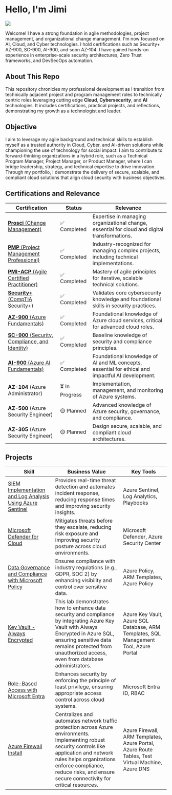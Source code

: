 # Hello, I'm Jimi
<a href="https://www.linkedin.com/in/jimi-ige"><img src="https://img.shields.io/badge/-LinkedIn-0072b1?&style=for-the-badge&logo=linkedin&logoColor=white" /></a>

Welcome! I have a strong foundation in agile methodologies, project management, and organizational change management. I'm now focused on AI, Cloud, and Cyber technologies. I hold certifications such as Security+ AZ-900, SC-900, AI-900, and soon AZ-104. I have gained hands-on experience in enterprise-scale security architectures, Zero Trust frameworks, and DevSecOps automation.

## About This Repo
This repository chronicles my professional development as I transition from technically adjacent project and program management roles to technically centric roles leveraging cutting edge **Cloud**, **Cybersecurity**, and **AI** technologies. It includes certifications, practical projects, and reflections, demonstrating my growth as a technologist and leader. 

## Objective
I aim to leverage my agile background and technical skills to establish myself as a trusted authority in Cloud, Cyber, and AI-driven solutions while championing the use of technology for social impact. I aim to contribute to forward-thinking organizations in a hybrid role, such as a Technical Program Manager, Project Manager, or Product Manager, where I can bridge leadership, strategy, and technical expertise to drive innovation. Through my portfolio, I demonstrate the delivery of secure, scalable, and compliant cloud solutions that align cloud security with business objectives.

## Certifications and Relevance

| Certification                   | Status        | Relevance                                                                                           |
|----------------------------------|---------------|-----------------------------------------------------------------------------------------------------|
| [**Prosci** (Change Management)](https://www.credly.com/badges/13851187-07c0-4d30-a5fd-cf0a93529484/public_url)  | ✅ Completed | Expertise in managing organizational change, essential for cloud and digital transformations.      |
| [**PMP** (Project Management Professional)](https://www.credly.com/badges/f5812c30-7c71-4924-8fff-d3c08ab300c9/public_url) | ✅ Completed  | Industry-recognized for managing complex projects, including technical implementations.            |
| [**PMI-ACP** (Agile Certified Practitioner)](https://www.credly.com/badges/e64b664b-8cb3-4feb-9851-cef4b6a51856/public_url) | ✅ Completed  | Mastery of agile principles for iterative, scalable technical solutions.                           |
| [**Security+** (CompTIA Security+)](https://www.credly.com/badges/12da2293-a958-4956-a5b1-21ec1950e99a/public_url) | ✅ Completed  | Validates core cybersecurity knowledge and foundational skills in security practices. 
| [**AZ-900** (Azure Fundamentals)](https://learn.microsoft.com/api/credentials/share/en-us/JimiIge-9454/D99ED26012609F59?sharingId=87CBD46E2FBC7735)   | ✅ Completed  | Foundational knowledge of Azure cloud services, critical for advanced cloud roles.                 |
| [**SC-900** (Security, Compliance, and Identity)](https://learn.microsoft.com/api/credentials/share/en-us/JimiIge-9454/9EAF8BE4E0E04C78?sharingId=87CBD46E2FBC7735) | ✅ Completed  | Baseline knowledge of security and compliance principles.|
| [**AI-900** (Azure AI Fundamentals)](https://learn.microsoft.com/en-us/users/jimiige-9454/credentials/e34e0eac2d689129?ref=https%3A%2F%2Fwww.linkedin.com%2F) | ✅ Completed | Foundational knowledge of AI and ML concepts, essential for ethical and impactful AI development.  |
| **AZ-104** (Azure Administrator) | ⏳ In Progress   | Implementation, management, and monitoring of Azure systems.                                       |
| **AZ-500** (Azure Security Engineer) | 🟡 Planned | Advanced knowledge of Azure security, governance, and compliance.|
| **AZ-305** (Azure Security Engineer) | 🟡 Planned | Design secure, scalable, and compliant cloud architectures.|   

## Projects
| **Skill**                                         | **Business Value**                        | **Key Tools**                            |
|---------------------------------------------------|-------------------------------------------|------------------------------------------|
| [SIEM Implementation and Log Analysis Using Azure Sentinel](https://github.com/Jimi-Ige/Microsoft-Sentinel) | Provides real-time threat detection and automates incident response, reducing response times and improving security insights. | Azure Sentinel, Log Analytics, Playbooks|
| [Microsoft Defender for Cloud](https://github.com/Jimi-Ige/Defender_For_Cloud/blob/main/README.md) | Mitigates threats before they escalate, reducing risk exposure and improving security posture across cloud environments. | Microsoft Defender, Azure Security Center |
| [Data Governance and Compliance with Microsoft Policy](https://github.com/Jimi-Ige/Data-Governance-and-Compliance-with-Microsoft-Purview) | Ensures compliance with industry regulations (e.g., GDPR, SOC 2) by enhancing visibility and control over sensitive data. | Azure Policy, ARM Templates, Azure Policy |
| [Key Vault - Always Encrypted](https://github.com/Jimi-Ige/Key-Vault-AlwaysEncrypted/new/main?readme=1) | This lab demonstrates how to enhance data security and compliance by integrating Azure Key Vault with Always Encrypted in Azure SQL, ensuring sensitive data remains protected from unauthorized access, even from database administrators. | Azure Key Vault, Azure SQL Database, ARM Templates, SQL Management Tool, Azure Portal |
|[Role-Based Access with Microsoft Entra](https://github.com/Jimi-Ige/Role-Based-Access-with-Microsoft-Entra-)                       | Enhances security by enforcing the principle of least privilege, ensuring appropriate access control across cloud systems. | Microsoft Entra ID, RBAC |
|[Azure Firewall Install](https://github.com/Jimi-Ige/Azure-Firewall-Install/blob/main/README.md)                       | Centralizes and automates network traffic protection across Azure environments. Implementing robust security controls like application and network rules helps organizations enforce compliance, reduce risks, and ensure secure connectivity for critical resources. | Azure Firewall, ARM Templates, Azure Portal, Azure Route Tables, Test Virtual Machine, Azure DNS |
